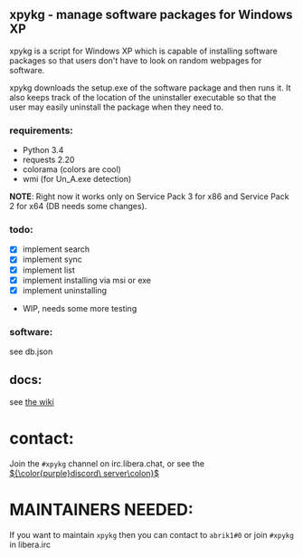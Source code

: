 ## xpykg - manage software packages for Windows XP
xpykg is a script for Windows XP which is capable of installing software
packages so that users don't have to look on random webpages for software.

xpykg downloads the setup.exe of the software package and then runs it.
It also keeps track of the location of the uninstaller executable so that
the user may easily uninstall the package when they need to.

### requirements:
- Python 3.4
 - requests 2.20
 - colorama (colors are cool)
 - wmi (for Un_A.exe detection)

**NOTE**: Right now it works only on Service Pack 3 for x86 and Service Pack 2 for x64 (DB needs some changes).

### todo:
- [x] implement search
- [x] implement sync
- [x] implement list
- [x] implement installing via msi or exe
- [x] implement uninstalling
 - WIP, needs some more testing

### software:
see db.json

## docs:
see [the wiki](https://github.com/abrik1/xpykg/wiki)

# contact:
Join the `#xpykg` channel on irc.libera.chat, or see the [${\color{purple}discord\ server\colon}$](https://discord.gg/5Jwd7Sch88)

# MAINTAINERS NEEDED: 
If you want to maintain `xpykg` then you can contact to `abrik1#0` or join `#xpykg` in libera.irc
